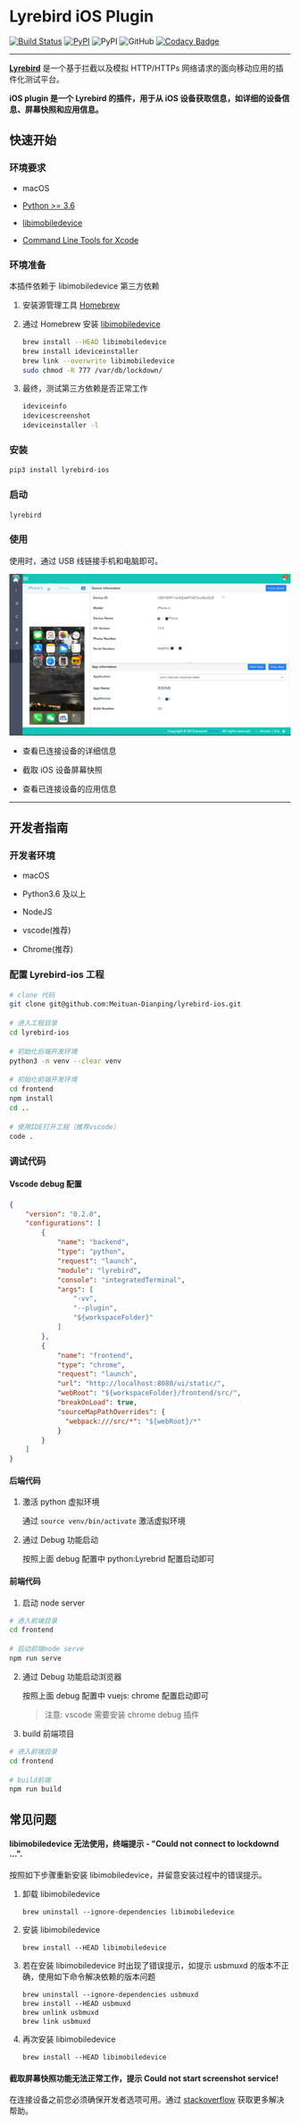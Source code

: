 # Lyrebird iOS Plugin

[![Build Status](https://travis-ci.org/Meituan-Dianping/lyrebird-ios.svg?branch=master)](https://travis-ci.org/Meituan-Dianping/lyrebird-ios)
[![PyPI](https://img.shields.io/pypi/v/lyrebird-ios.svg)](https://pypi.python.org/pypi/lyrebird-ios)
![PyPI](https://img.shields.io/pypi/pyversions/lyrebird-ios.svg)
![GitHub](https://img.shields.io/github/license/meituan/lyrebird-ios.svg)
[![Codacy Badge](https://api.codacy.com/project/badge/Grade/25eaa2cd08a34cad966a271cf0c2f910)](https://www.codacy.com/manual/Lyrebird/lyrebird-ios?utm_source=github.com&utm_medium=referral&utm_content=Meituan-Dianping/lyrebird-ios&utm_campaign=Badge_Grade)

---

**[Lyrebird](https://github.com/Meituan-Dianping/lyrebird)**
是一个基于拦截以及模拟 HTTP/HTTPs 网络请求的面向移动应用的插件化测试平台。

**iOS plugin 是一个 Lyrebird 的插件，用于从 iOS 设备获取信息，如详细的设备信息、屏幕快照和应用信息。**

## 快速开始

### 环境要求

- macOS

- [Python >= 3.6](https://www.python.org/downloads/release/python-360/)

- [libimobiledevice](https://github.com/libimobiledevice/libimobiledevice)

- [Command Line Tools for Xcode](https://developer.apple.com/download/more/)

### 环境准备

本插件依赖于 libimobiledevice 第三方依赖

1. 安装源管理工具 [Homebrew](https://brew.sh/)

1. 通过 Homebrew 安装 [libimobiledevice](https://github.com/libimobiledevice/libimobiledevice)

   ```bash
   brew install --HEAD libimobiledevice
   brew install ideviceinstaller
   brew link --overwrite libimobiledevice
   sudo chmod -R 777 /var/db/lockdown/
   ```

1. 最终，测试第三方依赖是否正常工作

   ```bash
   ideviceinfo
   idevicescreenshot
   ideviceinstaller -l
   ```

### 安装

```bash
pip3 install lyrebird-ios
```

### 启动

```bash
lyrebird
```

### 使用

使用时，通过 USB 线链接手机和电脑即可。

![Home Page](./image/iOS.png)

- 查看已连接设备的详细信息

- 截取 iOS 设备屏幕快照

- 查看已连接设备的应用信息

---

## 开发者指南

### 开发者环境

- macOS

- Python3.6 及以上

- NodeJS

- vscode(推荐)

- Chrome(推荐)

### 配置 Lyrebird-ios 工程

```bash
# clone 代码
git clone git@github.com:Meituan-Dianping/lyrebird-ios.git

# 进入工程目录
cd lyrebird-ios

# 初始化后端开发环境
python3 -m venv --clear venv

# 初始化前端开发环境
cd frontend
npm install
cd ..

# 使用IDE打开工程（推荐vscode）
code .
```

### 调试代码

#### Vscode debug 配置

```JSON
{
    "version": "0.2.0",
    "configurations": [
        {
            "name": "backend",
            "type": "python",
            "request": "launch",
            "module": "lyrebird",
            "console": "integratedTerminal",
            "args": [
                "-vv",
                "--plugin",
                "${workspaceFolder}"
            ]
        },
        {
            "name": "frontend",
            "type": "chrome",
            "request": "launch",
            "url": "http://localhost:8080/ui/static/",
            "webRoot": "${workspaceFolder}/frontend/src/",
            "breakOnLoad": true,
            "sourceMapPathOverrides": {
              "webpack:///src/*": "${webRoot}/*"
            }
        }
    ]
}
```

#### 后端代码

1. 激活 python 虚拟环境

   通过 `source venv/bin/activate` 激活虚拟环境

2. 通过 Debug 功能启动

   按照上面 debug 配置中 python:Lyrebrid 配置启动即可

#### 前端代码

1. 启动 node server

```bash
# 进入前端目录
cd frontend

# 启动前端node serve
npm run serve
```

2. 通过 Debug 功能启动浏览器

   按照上面 debug 配置中 vuejs: chrome 配置启动即可

   > 注意: vscode 需要安装 chrome debug 插件

3. build 前端项目

```bash
# 进入前端目录
cd frontend

# build前端
npm run build
```

## 常见问题

#### libimobiledevice 无法使用，终端提示 - "Could not connect to lockdownd ...".

按照如下步骤重新安装 libimobiledevice，并留意安装过程中的错误提示。

1. 卸载 libimobiledevice

   ```
   brew uninstall --ignore-dependencies libimobiledevice
   ```

1. 安装 libimobiledevice

   ```
   brew install --HEAD libimobiledevice
   ```

1. 若在安装 libimobiledevice 时出现了错误提示，如提示 usbmuxd 的版本不正确，使用如下命令解决依赖的版本问题

   ```
   brew uninstall --ignore-dependencies usbmuxd
   brew install --HEAD usbmuxd
   brew unlink usbmuxd
   brew link usbmuxd
   ```

1. 再次安装 libimobiledevice

   ```
   brew install --HEAD libimobiledevice
   ```

#### 截取屏幕快照功能无法正常工作，提示 Could not start screenshot service!

在连接设备之前您必须确保开发者选项可用。通过 [stackoverflow](https://stackoverflow.com/questions/30736932/xcode-error-could-not-find-developer-disk-image) 获取更多解决帮助。
